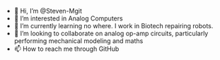 - 👋 Hi, I’m @Steven-Mgit
- 👀 I’m interested in Analog Computers
- 🌱 I’m currently learning no where. I work in Biotech repairing robots.
- 💞️ I’m looking to collaborate on analog op-amp circuits, particularly performing mechanical modeling and maths
- 📫 How to reach me through GitHub

<!---
Steven-Mgit/Steven-Mgit is a ✨ special ✨ repository because its `README.md` (this file) appears on your GitHub profile.
You can click the Preview link to take a look at your changes.
--->
